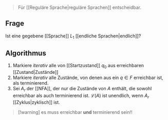 > Für [[Reguläre Sprache|reguläre Sprachen]] entscheidbar.


## Frage
Ist eine gegebene [[Sprache]] $L_{1}$ [[endliche Sprachen|endlich]]?

## Algorithmus
1. Markiere _iterativ_ alle von [[Startzustand]] $q_{0}$ aus erreichbaren [[Zustand|Zustände]] 
2. Markiere _iterativ_ alle Zustände, von denen aus ein $q \in F$ erreichbar ist, als terminierend.
3. Sei $A_{r}$ der [[NFA]], der nur die Zustände von $A$ enthält, die sowohl erreichbar als auch terminierend ist. 
$\mathcal{L}(A)$ ist unendlich, wenn $A_{r}$ [[Zyklus|zyklisch]] ist.


> [!warning] es muss erreichbar **und** terminierend sein!!
